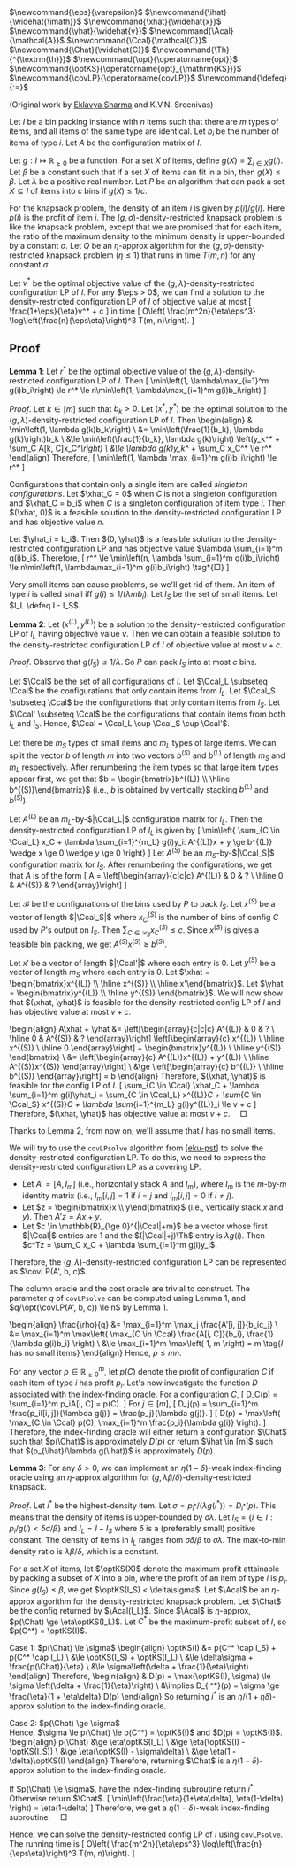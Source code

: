 <span class="invisible">
$\newcommand{\eps}{\varepsilon}$
$\newcommand{\ihat}{\widehat{\imath}}$
$\newcommand{\xhat}{\widehat{x}}$
$\newcommand{\yhat}{\widehat{y}}$
$\newcommand{\Acal}{\mathcal{A}}$
$\newcommand{\Ccal}{\mathcal{C}}$
$\newcommand{\Chat}{\widehat{C}}$
$\newcommand{\Th}{^{\textrm{th}}}$
$\newcommand{\opt}{\operatorname{opt}}$
$\newcommand{\optKS}{\operatorname{opt}_{\mathrm{KS}}}$
$\newcommand{\covLP}{\operatorname{covLP}}$
$\newcommand{\defeq}{:=}$
</span>

(Original work by [Eklavya Sharma](https://sharmaeklavya2.github.io)
and K.V.N. Sreenivas)

Let $I$ be a bin packing instance with $n$ items such that there are
$m$ types of items, and all items of the same type are identical.
Let $b_i$ be the number of items of type $i$.
Let $A$ be the configuration matrix of $I$.

Let $g: I \mapsto \mathbb{R}_{\ge 0}$ be a function.
For a set $X$ of items, define $g(X) = \sum_{i \in X} g(i)$.
Let $\beta$ be a constant such that if a set $X$ of items can fit in a bin,
then $g(X) \le \beta$.
Let $\lambda$ be a positive real number.
Let $P$ be an algorithm that can pack a set $X \subseteq I$ of items
into $c$ bins if $g(X) \le 1/c$.

For the knapsack problem, the density of an item $i$ is given by $p(i)/g(i)$.
Here $p(i)$ is the profit of item $i$.
The $(g, \sigma)$-density-restricted knapsack problem is like the knapsack problem,
except that we are promised that for each item, the ratio of the
maximum density to the minimum density is upper-bounded by a constant $\sigma$.
Let $Q$ be an $\eta$-approx algorithm for the $(g, \sigma)$-density-restricted
knapsack problem ($\eta \le 1$) that runs in time $T(m, n)$ for any constant $\sigma$.

Let $v^*$ be the optimal objective value of the
$(g, \lambda)$-density-restricted configuration LP of $I$.
For any $\eps > 0$, we can find a solution to the
density-restricted configuration LP of $I$ of objective value at most
\[ \frac{1+\eps}{\eta}v^* + c \]
in time
\[ O\left( \frac{m^2n}{\eta\eps^3} \log\left(\frac{n}{\eps\eta}\right)^3 T(m, n)\right). \]

## Proof

**Lemma 1**: Let $r^*$ be the optimal objective value of the
$(g, \lambda)$-density-restricted configuration LP of $I$. Then
\[ \min\left(1, \lambda\max_{i=1}^m g(i)b_i\right) \le r^*
\le n\min\left(1, \lambda\max_{i=1}^m g(i)b_i\right) \]

*Proof*. Let $k \in [m]$ such that $b_k > 0$.
Let $(x^*, y^*)$ be the optimal solution to the
$(g, \lambda)$-density-restricted configuration LP of $I$. Then
\begin{align}
& \min\left(1, \lambda g(k)b_k\right)
\\ &= \min\left(\frac{1}{b_k}, \lambda g(k)\right)b_k
\\ &\le \min\left(\frac{1}{b_k}, \lambda g(k)\right)
    \left(y_k^* + \sum_C A[k, C]x_C^*\right)
\\ &\le \lambda g(k)y_k^* + \sum_C x_C^* \le r^*
\end{align}
Therefore,
\[ \min\left(1, \lambda \max_{i=1}^m g(i)b_i\right) \le r^* \]

Configurations that contain only a single item are called *singleton configurations*.
Let $\xhat_C = 0$ when $C$ is not a singleton configuration
and $\xhat_C = b_i$ when $C$ is a singleton configuration of item type $i$.
Then $(\xhat, 0)$ is a feasible solution to the density-restricted configuration LP
and has objective value $n$.

Let $\yhat_i = b_i$. Then $(0, \yhat)$ is a feasible solution to the
density-restricted configuration LP and has objective value $\lambda \sum_{i=1}^m g(i)b_i$.
Therefore,
\[ r^* \le \min\left(n, \lambda \sum_{i=1}^m g(i)b_i\right)
\le n\min\left(1, \lambda\max_{i=1}^m g(i)b_i\right) \tag*{□} \]

Very small items can cause problems, so we'll get rid of them.
An item of type $i$ is called small iff $g(i) \le 1/(\lambda m b_i)$.
Let $I_S$ be the set of small items. Let $I_L \defeq I - I_S$.

**Lemma 2**: Let $(x^{(L)}, y^{(L)})$ be a solution to the
density-restricted configuration LP of $I_L$ having objective value $v$.
Then we can obtain a feasible solution to the
density-restricted configuration LP of $I$ of objective value at most $v + c$.

*Proof*. Observe that $g(I_S) \le 1/\lambda$.
So $P$ can pack $I_S$ into at most $c$ bins.

Let $\Ccal$ be the set of all configurations of $I$.
Let $\Ccal_L \subseteq \Ccal$ be the configurations that only contain items from $I_L$.
Let $\Ccal_S \subseteq \Ccal$ be the configurations that only contain items from $I_S$.
Let $\Ccal' \subseteq \Ccal$ be the configurations that contain items from both $I_L$ and $I_S$.
Hence, $\Ccal = \Ccal_L \cup \Ccal_S \cup \Ccal'$.

Let there be $m_S$ types of small items and $m_L$ types of large items.
We can split the vector $b$ of length $m$ into two vectors $b^{(S)}$ and $b^{(L)}$
of length $m_S$ and $m_L$ respectively.
After renumbering the item types so that large item types appear first,
we get that $b = \begin{bmatrix}b^{(L)} \\ \hline b^{(S)}\end{bmatrix}$
(i.e., $b$ is obtained by vertically stacking $b^{(L)}$ and $b^{(S)}$).

Let $A^{(L)}$ be an $m_L$-by-$|\Ccal_L|$ configuration matrix for $I_L$.
Then the density-restricted configuration LP of $I_L$ is given by
\[ \min\left\{ \sum_{C \in \Ccal_L} x_C + \lambda \sum_{i=1}^{m_L} g(i)y_i:
A^{(L)}x + y \ge b^{(L)} \wedge x \ge 0 \wedge y \ge 0 \right\} \]
Let $A^{(S)}$ be an $m_S$-by-$|\Ccal_S|$ configuration matrix for $I_S$.
After renumbering the configurations, we get that $A$ is of the form
\[ A = \left[\begin{array}{c|c|c} A^{(L)} & 0 & ?
\\ \hline 0 & A^{(S)} & ? \end{array}\right] \]

Let $\mathcal{B}$ be the configurations of the bins used by $P$ to pack $I_S$.
Let $x^{(S)}$ be a vector of length $|\Ccal_S|$ where
$x^{(S)}_C$ is the number of bins of config $C$ used by $P$'s output on $I_S$.
Then $\sum_{C \in \mathcal{C}_S} x^{(S)}_C \le c$.
Since $x^{(S)}$ is gives a feasible bin packing, we get $A^{(S)}x^{(S)} \ge b^{(S)}$.

Let $x'$ be a vector of length $|\Ccal'|$ where each entry is 0.
Let $y^{(S)}$ be a vector of length $m_S$ where each entry is 0.
Let $\xhat = \begin{bmatrix}x^{(L)} \\ \hline x^{(S)} \\ \hline x'\end{bmatrix}$.
Let $\yhat = \begin{bmatrix}y^{(L)} \\ \hline y^{(S)} \end{bmatrix}$.
We will now show that $(\xhat, \yhat)$ is feasible for the density-restricted config LP of $I$
and has objective value at most $v + c$.

\begin{align}
A\xhat + \yhat &=
    \left[\begin{array}{c|c|c} A^{(L)} & 0 & ? \\ \hline 0 & A^{(S)} & ? \end{array}\right]
    \left[\begin{array}{c} x^{(L)} \\ \hline x^{(S)} \\ \hline 0 \end{array}\right]
    + \begin{bmatrix}y^{(L)} \\ \hline y^{(S)} \end{bmatrix}
\\ &= \left[\begin{array}{c} A^{(L)}x^{(L)} + y^{(L)}
    \\ \hline A^{(S)}x^{(S)} \end{array}\right]
\\ &\ge \left[\begin{array}{c} b^{(L)} \\ \hline b^{(S)} \end{array}\right]
= b
\end{align}
Therefore, $(\xhat, \yhat)$ is feasible for the config LP of $I$.
\[ \sum_{C \in \Ccal} \xhat_C + \lambda \sum_{i=1}^m g(i)\yhat_i
= \sum_{C \in \Ccal_L} x^{(L)}_C + \sum_{C \in \Ccal_S} x^{(S)}_C
    + \lambda \sum_{i=1}^{m_L} g(i)y^{(L)}_i
\le v + c \]
Therefore, $(\xhat, \yhat)$ has objective value at most $v + c$.
&emsp;□

Thanks to Lemma 2, from now on, we'll assume that $I$ has no small items.

We will try to use the `covLPsolve` algorithm from <a href="#cite-eku-pst">[eku-pst]</a>
to solve the density-restricted configuration LP.
To do this, we need to express the density-restricted configuration LP as a covering LP.

* Let $A' = [A, I_m]$ (i.e., horizontally stack $A$ and $I_m$),
where $I_m$ is the $m$-by-$m$ identity matrix
(i.e., $I_m[i, j] = 1$ if $i = j$ and $I_m[i, j] = 0$ if $i \neq j$).
* Let $z = \begin{bmatrix}x \\ y\end{bmatrix}$ (i.e., vertically stack $x$ and $y$).
Then $A'z = Ax + y$.
* Let $c \in \mathbb{R}_{\ge 0}^{|\Ccal|+m}$ be a vector whose first $|\Ccal|$ entries are 1
and the $(|\Ccal|+j)\Th$ entry is $\lambda g(i)$.
Then $c^Tz = \sum_C x_C + \lambda \sum_{i=1}^m g(i)y_i$.

Therefore, the $(g, \lambda)$-density-restricted configuration LP can be
represented as $\covLP(A', b, c)$.

The column oracle and the cost oracle are trivial to construct.
The parameter $q$ of `covLPsolve` can be computed using Lemma 1,
and $q/\opt(\covLP(A', b, c)) \le n$ by Lemma 1.

\begin{align}
\frac{\rho}{q} &= \max_{i=1}^m \max_j \frac{A'[i, j]}{b_ic_j}
\\ &= \max_{i=1}^m \max\left( \max_{C \in \Ccal} \frac{A[i, C]}{b_i},
    \frac{1}{\lambda g(i)b_i} \right)
\\ &\le \max_{i=1}^m \max\left( 1, m \right) = m
\tag{$I$ has no small items}
\end{align}
Hence, $\rho \le mn$.

For any vector $p \in \mathbb{R}_{\ge 0}^m$, let $p(C)$ denote the
profit of configuration $C$ if each item of type $i$ has profit $p_i$.
Let's now investigate the function $D$ associated with the index-finding oracle.
For a configuration $C$,
\[ D_C(p) = \sum_{i=1}^m p_iA[i, C] = p(C). \]
For $j \in [m]$,
\[ D_j(p) = \sum_{i=1}^m \frac{p_iI[i, j]}{\lambda g(j)} = \frac{p_j}{\lambda g(j)}. \]
\[ D(p) = \max\left( \max_{C \in \Ccal} p(C), \max_{i=1}^m \frac{p_i}{\lambda g(i)} \right). \]
Therefore, the index-finding oracle will either return a configuration $\Chat$
such that $p(\Chat)$ is approximately $D(p)$ or return $\ihat \in [m]$ such that
$(p_{\ihat}/\lambda g(\ihat))$ is approximately $D(p)$.

**Lemma 3**: For any $\delta > 0$, we can implement an $\eta(1-\delta)$-weak index-finding oracle
using an $\eta$-approx algorithm for $(g, \lambda \beta / \delta)$-density-restricted knapsack.

*Proof*.
Let $i^*$ be the highest-density item. Let $\sigma = p_{i^*}/(\lambda g(i^*)) = D_{i^*}(p)$.
This means that the density of items is upper-bounded by $\sigma\lambda$.
Let $I_S = \{i \in I: p_i/g(i) < \delta\sigma/\beta \}$ and $I_L = I - I_S$
where $\delta$ is a (preferably small) positive constant.
The density of items in $I_L$ ranges from $\sigma\delta/\beta$ to $\sigma\lambda$.
The max-to-min density ratio is $\lambda\beta/\delta$, which is a constant.

For a set $X$ of items, let $\optKS(X)$ denote the maximum profit attainable
by packing a subset of $X$ into a bin, where the profit of an item of type $i$ is $p_i$.
Since $g(I_S) \le \beta$, we get $\optKS(I_S) < \delta\sigma$.
Let $\Acal$ be an $\eta$-approx algorithm for the density-restricted knapsack problem.
Let $\Chat$ be the config returned by $\Acal(I_L)$.
Since $\Acal$ is $\eta$-approx, $p(\Chat) \ge \eta\optKS(I_L)$.
Let $C^*$ be the maximum-profit subset of $I$, so $p(C^*) = \optKS(I)$.

Case 1: $p(\Chat) \le \sigma$
\begin{align}
\optKS(I) &= p(C^* \cap I_S) + p(C^* \cap I_L)
\\ &\le \optKS(I_S) + \optKS(I_L)
\\ &\le \delta\sigma + \frac{p(\Chat)}{\eta}
\\ &\le \sigma\left(\delta + \frac{1}{\eta}\right)
\end{align}
Therefore,
\begin{align}
& D(p) = \max(\optKS(I), \sigma) \le \sigma \left(\delta + \frac{1}{\eta}\right)
\\ &\implies D_{i^*}(p) = \sigma \ge \frac{\eta}{1 + \eta\delta} D(p)
\end{align}
So returning $i^*$ is an $\eta/(1 + \eta\delta)$-approx solution
to the index-finding oracle.

Case 2: $p(\Chat) \ge \sigma$<br>
Hence, $\sigma \le p(\Chat) \le p(C^*) = \optKS(I)$ and $D(p) = \optKS(I)$.
\begin{align}
p(\Chat) &\ge \eta\optKS(I_L)
\\ &\ge \eta(\optKS(I) - \optKS(I_S))
\\ &\ge \eta(\optKS(I) - \sigma\delta)
\\ &\ge \eta(1 - \delta)\optKS(I)
\end{align}
Therefore, returning $\Chat$ is a $\eta(1-\delta)$-approx solution
to the index-finding oracle.

If $p(\Chat) \le \sigma$, have the index-finding subroutine return $i^*$.
Otherwise return $\Chat$.
\[ \min\left(\frac{\eta}{1+\eta\delta}, \eta(1-\delta) \right) = \eta(1-\delta) \]
Therefore, we get a $\eta(1-\delta)$-weak index-finding subroutine.
&emsp;□

Hence, we can solve the density-restricted config LP of $I$ using `covLPsolve`.
The running time is
\[ O\left( \frac{m^2n}{\eta\eps^3} \log\left(\frac{n}{\eps\eta}\right)^3 T(m, n)\right). \]

